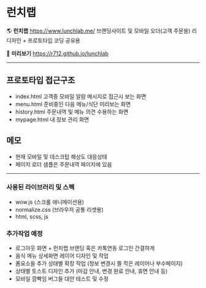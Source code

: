 런치랩
=============
🌎 **런치랩** <https://www.lunchlab.me/> 브랜딩사이트 및 모바일 오더(고객 주문용)
리디자인 + 프로토타입 코딩 공유용

🥦 **미리보기** <https://r712.github.io/lunchlab>

***

## 프로토타입 접근구조
- index.html 고객중 모바일 알람 메시지로 접근시 보는 화면
- menu.html 준비중인 다음 메뉴/식단 미리보는 화면
- history.html 주문내역 및 메뉴 의견 수용하는 화면
- mypage.html 내 정보 관리 화면

## 메모
- 현재 모바일 및 데스크탑 해상도 대응상태
- 페이지 로더 샘플은 주문내역 페이지에 있음

***

### 사용된 라이브러리 및 스펙
- wow.js (스크롤 애니메이션용)
- normalize.css (브라우저 공통 리셋용)
- html, scss, js

### 추가작업 예정
- 로그아웃 화면 + 런치랩 브랜딩 혹은 카톡연동 로그인 간결하게
- 음식 메뉴 상세화면 레이어 디자인 및 작업
- 폼요소들 추가 상태별 확장 작업 (정보 변경시 뜰 작은 레이어나 부수페이지)
- 상태별 토스트 디자인 추가 (마감 안내, 변경 완료 안내, 휴면 안내 등)
- 모바일 깜빡임 버그들 대안 테스트 및 수정
